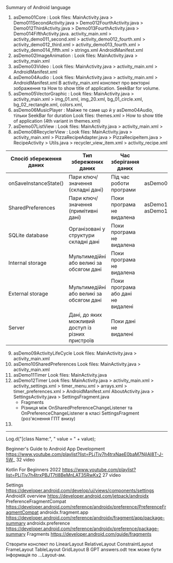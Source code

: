 Summary of Android language

1) asDemo01Core :
    Look files: MainActivity.java > Demo011SecondActivity.java > Demo012FourthActivity.java > Demo012ThirdActivity.java > Demo013FourthActivity.java > Demo014FifthActivity.java.
                activity_main.xml > activity_demo011_second.xml > activity_demo012_fourth.xml > activity_demo012_third.xml > activity_demo013_fourth.xml > activity_demo014_fifth.xml > strings.xml
                AndroidManifest.xml
2) asDemo02ImageAnimation : 
     Look files: MainActivity.java > activity_main.xml
3) asDemo03Video :
   Look files: MainActivity.java > activity_main.xml > AndroidManifest.xml
4) asDemo04Audio :
   Look files: MainActivity.java > activity_main.xml > AndroidManifest.xml
   В activity_main.xml конспект про векторні зображення та How to show title of application.
   SeekBar for volume.
5) asDemo05VectorGraphic :
   Look files: MainActivity.java > activity_main.xml > img_01.xml, img_20.xml, bg_01_circle.xml, bg_02_rectangle.xml, colors.xml,   
6) asDemo06MusicPlayer : Майже те саме що й у asDemo04Audio, тільки SeekBar for duration
   Look files: themes.xml > 
   How to show title of application (4th variant in themes.xml)
7) asDemo07ListView :
   Look files: MainActivity.java > activity_main.xml > 
8) asDemo08RecyclerView :
   Look files: MainActivity.java > activity_main.xml > PizzaRecipeAdapter.java > PizzaRecipeItem.java
               > RecipeActivity > Utils.java > recycler_view_item.xml > activity_recipe.xml

| Спосіб збереження даних | Тип збережених даних                              | Час зберігання даних               | Проект                      |
|--------------------------|---------------------------------------------------|-------------------------------------|-----------------------------|
| onSaveInstanceState()    | Пари ключ/значення (складні дані)                 | Під час роботи програми            | asDemo09ActivityLifeCycle   |
| SharedPreferences        | Пари ключ/значення (примітивні дані)              | Поки програма не видалена          | asDemo10SharedPreferences, asDemo12Timer |
| SQLite database          | Організовані у структури складні дані             | Поки програма не видалена          |                             |
| Internal storage         | Мультимедійні або великі за обсягом дані          | Поки програма не видалена          |                             |
| External storage         | Мультимедійні або великі за обсягом дані          | Поки програма або дані не видалені |                             |
| Server                   | Дані, до яких можливий доступ із різних пристроїв | Поки дані не видалені              |                             |

9) asDemo09ActivityLifeCycle
   Look files: MainActivity.java > activity_main.xml  
10) asDemo10SharedPreferences
    Look files: MainActivity.java > activity_main.xml
11) asDemo11Timer
    Look files: MainActivity.java
12) asDemo12Timer
    Look files: MainActivity.java > activity_main.xml > activity_settings.xml > timer_menu.xml > arrays.xml > timer_preferences.xml > AndroidManifest.xml
    AboutActivity.java > SettingsActivity.java > SettingsFragment.java
    - Fragments
    - Різниця між OnSharedPreferenceChangeListener та OnPreferenceChangeListener в класі SettingsFragment (роз'яснення ГПТ внизу)
13) 

******
Log.d("[class Name:", " value =  " + value);

Beginner's Guide to Android App Development
https://www.youtube.com/playlist?list=PLjTiv7h4trxNaeE0baM7NjIAI8T-J-5W_
32 video

Kotlin For Beginners 2022
https://www.youtube.com/playlist?list=PLjTiv7h4trxPBJT7tI8BeMnLAT35RwKx2
27 video

Settings
https://developer.android.com/develop/ui/views/components/settings
AndroidX overview
https://developer.android.com/jetpack/androidx
PreferenceFragmentCompat
https://developer.android.com/reference/androidx/preference/PreferenceFragmentCompat
androidx.fragment.app
https://developer.android.com/reference/androidx/fragment/app/package-summary
androidx.preference
https://developer.android.com/reference/androidx/preference/package-summary
Fragments
https://developer.android.com/guide/fragments



Створити конспект по 
LinearLayout
RelativeLayout
ConstraintLayout
FrameLayout
TableLayout
GridLayout
В GPT answers.odt теж може бути інформація по ...Layout-ам.



    
